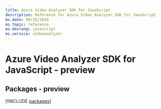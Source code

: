 ```yaml
---
title: Azure Video Analyzer SDK for JavaScript
description: Reference for Azure Video Analyzer SDK for JavaScript
ms.date: 09/25/2024
ms.topic: reference
ms.devlang: javascript
ms.service: videoanalyzer
---
```

# Azure Video Analyzer SDK for JavaScript - preview
## Packages - preview
[!INCLUDE [packages](video-analyzer-index.md)]